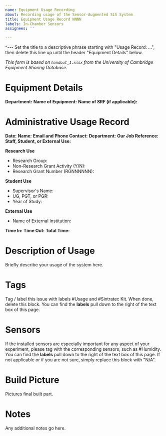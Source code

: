 ```yaml
---
name: Equipment Usage Recording
about: Recording usage of the Sensor-Augmented SLS System
title: Equipment Usage Record NNNN
labels: In-Chamber Sensors
assignees: ''

---
```


^--- Set the title to a descriptive phrase starting with "Usage Record: ...", then delete this line up until the header "Equipment Details" below.

*This form is based on `handout_1.xlsx` from the University of Cambridge Equipment Sharing Database.*

# Equipment Details
**Department:**
**Name of Equipment:**
**Name of SRF (if applicable):**

# Administrative Usage Record
**Date:**
**Name:**
**Email and Phone Contact:**
**Department:**
**Our Job Reference:**
**Staff, Student, or External Use:**

**Research Use**
- Research Group:
- Non-Research Grant Activity (Y/N):
- Research Grant Number (RGNNNNNN):

**Student Use**
- Supervisor's Name:
- UG, PGT, or PGR:
- Year of Study:

**External Use**
- Name of External Institution:

**Time In:**
**Time Out:**
**Total Time:**

# Description of Usage
Briefly describe your usage of the system here.

# Tags
Tag / label this issue with labels #Usage and #Sintratec Kit. When done, delete this block. You can find the **labels** pull down to the right of the text box of this page.

# Sensors
If the installed sensors are especially important for any aspect of your experiment, please tag with the corresponding sensors, such as #Humidity. You can find the **labels** pull down to the right of the text box of this page. If not applicable or if you are not sure, simply replace this block with "N/A".

# Build Picture
Pictures final built part.

# Notes
Any additional notes go here.
